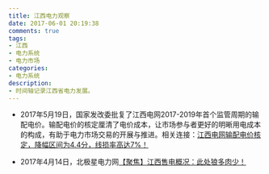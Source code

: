 ```yaml
---
title: 江西电力观察
date: 2017-06-01 20:19:38
comments: true
tags:
- 江西
- 电力系统
- 电力市场
categories:
- 电力系统
description:
- 时间轴记录江西省电力发展。
---
```


* 2017年5月19日，国家发改委批复了江西电网2017-2019年首个监管周期的输配电价。输配电价的核定厘清了电价成本，让市场参与者更好的明晰用电成本的构成，有助于电力市场交易的开展与推进。相关连接：[江西电网输配电价核定，降幅区间为4.4分，线损率高达7%！](http://mp.weixin.qq.com/s?__biz=MzA5MTU0MTM0NA==&mid=2247485697&idx=1&sn=0c13a1f4eaa56da17d8d3e62f2936ee7&chksm=907b930ea70c1a1859844290fdc6cb75d900d9e16f9813908d5aeaf2d0f32735b9fb732025bd&mpshare=1&scene=1&srcid=0601Gi2pOXBj17MoEyvLNASy#rd)

* 2017年4月14日，北极星电力网[【聚焦】江西售电概况：此处狼多肉少！](http://shoudian.bjx.com.cn/news/20170414/820081.shtml)